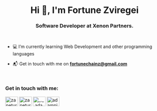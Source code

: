 <h1 align="center">Hi 👋, I'm Fortune Zviregei</h1>
<h3 align="center">Software Developer at Xenon Partners.</h3>

<br>

- 💻 I’m currently learning Web Development and other programming languages

- 📬 Get in touch with me on **fortunechainz@gmail.com**

<br>

<h3 align="left">Get in touch with me:</h3>
<p align="left">
  <a href="https://www.linkedin.com/in/fortune-zviregei-029161163/" target="blank"><img align="center"
      src="https://raw.githubusercontent.com/rahuldkjain/github-profile-readme-generator/master/src/images/icons/Social/linked-in-alt.svg"
      alt="zapeture" height="30" width="40" /></a>
  <a href="https://www.facebook.com/zapeture/" target="blank"><img align="center"
      src="https://raw.githubusercontent.com/rahuldkjain/github-profile-readme-generator/master/src/images/icons/Social/facebook.svg"
      alt="zapeture" height="30" width="40" /></a>
  <a href="https://www.instagram.com/guy_with_substance/" target="blank"><img align="center"
      src="https://raw.githubusercontent.com/rahuldkjain/github-profile-readme-generator/master/src/images/icons/Social/instagram.svg"
      alt="_._.adam._" height="30" width="40" /></a>
 <a href="https://twitter.com/Zviedirect" target="blank"><img align="center"
      src="https://raw.githubusercontent.com/rahuldkjain/github-profile-readme-generator/master/src/images/icons/Social/twitter.svg"
      alt="adampithewan" height="30" width="40" /></a>
</p>
